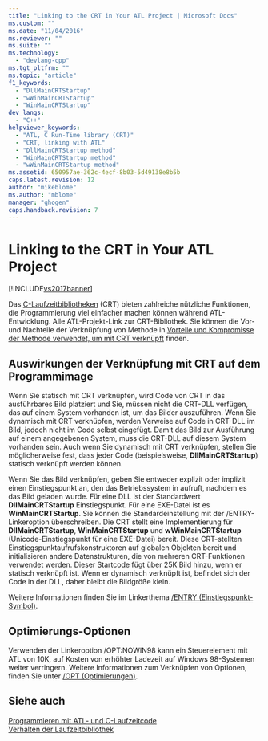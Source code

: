 ```yaml
---
title: "Linking to the CRT in Your ATL Project | Microsoft Docs"
ms.custom: ""
ms.date: "11/04/2016"
ms.reviewer: ""
ms.suite: ""
ms.technology: 
  - "devlang-cpp"
ms.tgt_pltfrm: ""
ms.topic: "article"
f1_keywords: 
  - "DllMainCRTStartup"
  - "wWinMainCRTStartup"
  - "WinMainCRTStartup"
dev_langs: 
  - "C++"
helpviewer_keywords: 
  - "ATL, C Run-Time library (CRT)"
  - "CRT, linking with ATL"
  - "DllMainCRTStartup method"
  - "WinMainCRTStartup method"
  - "wWinMainCRTStartup method"
ms.assetid: 650957ae-362c-4ecf-8b03-5d49138e8b5b
caps.latest.revision: 12
author: "mikeblome"
ms.author: "mblome"
manager: "ghogen"
caps.handback.revision: 7
---
```

# Linking to the CRT in Your ATL Project
[!INCLUDE[vs2017banner](../assembler/inline/includes/vs2017banner.md)]

Das [C\-Laufzeitbibliotheken](../c-runtime-library/crt-library-features.md) \(CRT\) bieten zahlreiche nützliche Funktionen, die Programmierung viel einfacher machen können während ATL\-Entwicklung.  Alle ATL\-Projekt\-Link zur CRT\-Bibliothek.  Sie können die Vor\- und Nachteile der Verknüpfung von Methode in [Vorteile und Kompromisse der Methode verwendet, um mit CRT verknüpft](../atl/benefits-and-tradeoffs-of-the-method-used-to-link-to-the-crt.md) finden.  
  
## Auswirkungen der Verknüpfung mit CRT auf dem Programmimage  
 Wenn Sie statisch mit CRT verknüpfen, wird Code von CRT in das ausführbares Bild platziert und Sie, müssen nicht die CRT\-DLL verfügen, das auf einem System vorhanden ist, um das Bilder auszuführen.  Wenn Sie dynamisch mit CRT verknüpfen, werden Verweise auf Code in CRT\-DLL im Bild, jedoch nicht im Code selbst eingefügt.  Damit das Bild zur Ausführung auf einem angegebenen System, muss die CRT\-DLL auf diesem System vorhanden sein.  Auch wenn Sie dynamisch mit CRT verknüpfen, stellen Sie möglicherweise fest, dass jeder Code \(beispielsweise, **DllMainCRTStartup**\) statisch verknüpft werden können.  
  
 Wenn Sie das Bild verknüpfen, geben Sie entweder explizit oder implizit einen Einstiegspunkt an, den das Betriebssystem in aufruft, nachdem es das Bild geladen wurde.  Für eine DLL ist der Standardwert **DllMainCRTStartup** Einstiegspunkt.  Für eine EXE\-Datei ist es **WinMainCRTStartup**.  Sie können die Standardeinstellung mit der \/ENTRY\- Linkeroption überschreiben.  Die CRT stellt eine Implementierung für **DllMainCRTStartup**, **WinMainCRTStartup** und **wWinMainCRTStartup** \(Unicode\-Einstiegspunkt für eine EXE\-Datei\) bereit.  Diese CRT\-stellten Einstiegspunktaufrufskonstruktoren auf globalen Objekten bereit und initialisieren andere Datenstrukturen, die von mehreren CRT\-Funktionen verwendet werden.  Dieser Startcode fügt über 25K Bild hinzu, wenn er statisch verknüpft ist.  Wenn er dynamisch verknüpft ist, befindet sich der Code in der DLL, daher bleibt die Bildgröße klein.  
  
 Weitere Informationen finden Sie im Linkerthema [\/ENTRY \(Einstiegspunkt\-Symbol\)](../build/reference/entry-entry-point-symbol.md).  
  
## Optimierungs\-Optionen  
 Verwenden der Linkeroption \/OPT:NOWIN98 kann ein Steuerelement mit ATL von 10K, auf Kosten von erhöhter Ladezeit auf Windows 98\-Systemen weiter verringern.  Weitere Informationen zum Verknüpfen von Optionen, finden Sie unter [\/OPT \(Optimierungen\)](../build/reference/opt-optimizations.md).  
  
## Siehe auch  
 [Programmieren mit ATL\- und C\-Laufzeitcode](../atl/programming-with-atl-and-c-run-time-code.md)   
 [Verhalten der Laufzeitbibliothek](../build/run-time-library-behavior.md)